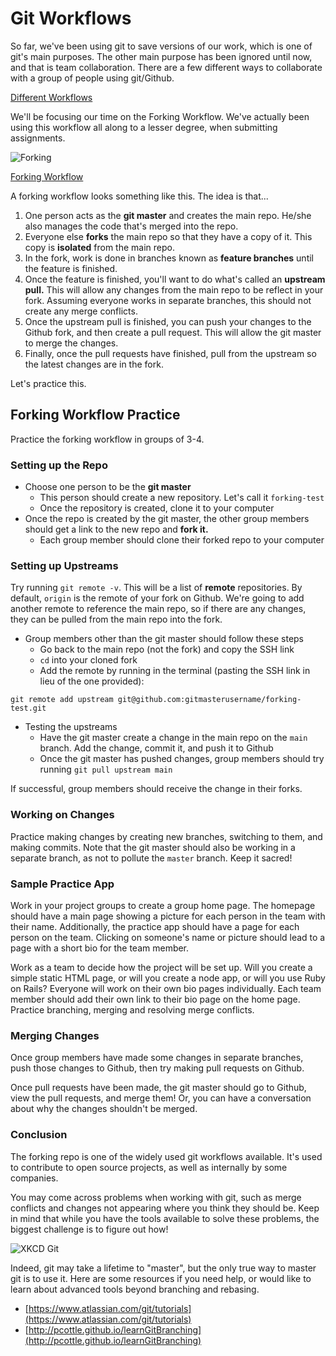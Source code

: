 # Git Workflows

So far, we've been using git to save versions of our work, which is one of git's main purposes. The other main purpose has been ignored until now, and that is team collaboration. There are a few different ways to collaborate with a group of people using git/Github.

[Different Workflows](https://www.atlassian.com/git/tutorials/comparing-workflows)

We'll be focusing our time on the Forking Workflow. We've actually been using this workflow all along to a lesser degree, when submitting assignments.

![Forking](http://i.stack.imgur.com/iYdhN.png)

[Forking Workflow](https://www.atlassian.com/git/tutorials/comparing-workflows/forking-workflow)

A forking workflow looks something like this. The idea is that...

1. One person acts as the **git master** and creates the main repo. He/she also manages the code that's merged into the repo.
2. Everyone else **forks** the main repo so that they have a copy of it. This copy is **isolated** from the main repo.
3. In the fork, work is done in branches known as **feature branches** until the feature is finished.
4. Once the feature is finished, you'll want to do what's called an **upstream pull.** This will allow any changes from the main repo to be reflect in your fork. Assuming everyone works in separate branches, this should not create any merge conflicts.
5. Once the upstream pull is finished, you can push your changes to the Github fork, and then create a pull request. This will allow the git master to merge the changes.
6. Finally, once the pull requests have finished, pull from the upstream so the latest changes are in the fork.

Let's practice this.

## Forking Workflow Practice

Practice the forking workflow in groups of 3-4.

### Setting up the Repo

* Choose one person to be the **git master**
  * This person should create a new repository. Let's call it `forking-test`
  * Once the repository is created, clone it to your computer
* Once the repo is created by the git master, the other group members should get a link to the new repo and **fork it.**
  * Each group member should clone their forked repo to your computer

### Setting up Upstreams

Try running `git remote -v`. This will be a list of **remote** repositories. By default, `origin` is the remote of your fork on Github. We're going to add another remote to reference the main repo, so if there are any changes, they can be pulled from the main repo into the fork.

* Group members other than the git master should follow these steps
  * Go back to the main repo \(not the fork\) and copy the SSH link
  * `cd` into your cloned fork
  * Add the remote by running in the terminal \(pasting the SSH link in lieu of the one provided\):

```text
git remote add upstream git@github.com:gitmasterusername/forking-test.git
```

* Testing the upstreams
  * Have the git master create a change in the main repo on the `main` branch. Add the change, commit it, and push it to Github
  * Once the git master has pushed changes, group members should try running `git pull upstream main`

If successful, group members should receive the change in their forks.

### Working on Changes

Practice making changes by creating new branches, switching to them, and making commits. Note that the git master should also be working in a separate branch, as not to pollute the `master` branch. Keep it sacred!

### Sample Practice App

Work in your project groups to create a group home page. The homepage should have a main page showing a picture for each person in the team with their name. Additionally, the practice app should have a page for each person on the team. Clicking on someone's name or picture should lead to a page with a short bio for the team member.

Work as a team to decide how the project will be set up. Will you create a simple static HTML page, or will you create a node app, or will you use Ruby on Rails? Everyone will work on their own bio pages individually. Each team member should add their own link to their bio page on the home page. Practice branching, merging and resolving merge conflicts.

### Merging Changes

Once group members have made some changes in separate branches, push those changes to Github, then try making pull requests on Github.

Once pull requests have been made, the git master should go to Github, view the pull requests, and merge them! Or, you can have a conversation about why the changes shouldn't be merged.

### Conclusion

The forking repo is one of the widely used git workflows available. It's used to contribute to open source projects, as well as internally by some companies.

You may come across problems when working with git, such as merge conflicts and changes not appearing where you think they should be. Keep in mind that while you have the tools available to solve these problems, the biggest challenge is to figure out how!

![XKCD Git](http://imgs.xkcd.com/comics/git.png)

Indeed, git may take a lifetime to "master", but the only true way to master git is to use it. Here are some resources if you need help, or would like to learn about advanced tools beyond branching and rebasing.

* [https://www.atlassian.com/git/tutorials](https://www.atlassian.com/git/tutorials)
* [http://pcottle.github.io/learnGitBranching](http://pcottle.github.io/learnGitBranching)

